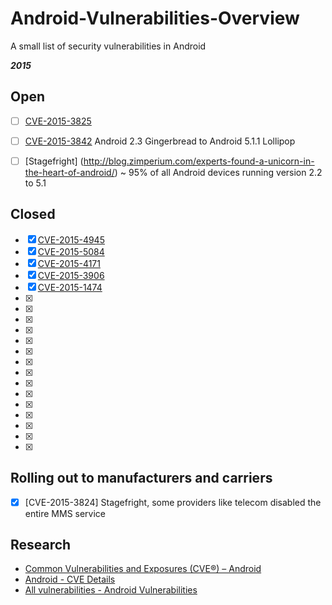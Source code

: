 # Android-Vulnerabilities-Overview

A small list of security vulnerabilities in Android



***2015***


Open 
--------

- [ ] [CVE-2015-3825](https://securityintelligence.com/one-class-to-rule-them-all-new-android-serialization-vulnerability-gives-underprivileged-apps-super-status/)
- [ ] [CVE-2015-3842](http://blog.trendmicro.com/trendlabs-security-intelligence/mediaserver-takes-another-hit-with-latest-android-vulnerability/) Android 2.3 Gingerbread to Android 5.1.1 Lollipop
- [ ] [Stagefright] (http://blog.zimperium.com/experts-found-a-unicorn-in-the-heart-of-android/) ~ 95% of all Android devices running version 2.2 to 5.1


Closed
--------

- [x] [CVE-2015-4945](http://cve.mitre.org/cgi-bin/cvename.cgi?name=CVE-2015-4945)
- [x] [CVE-2015-5084](http://cve.mitre.org/cgi-bin/cvename.cgi?name=CVE-2015-5084)
- [x] [CVE-2015-4171](http://cve.mitre.org/cgi-bin/cvename.cgi?name=CVE-2015-4171)
- [x] [CVE-2015-3906](http://cve.mitre.org/cgi-bin/cvename.cgi?name=CVE-2015-3906)
- [x] [CVE-2015-1474](http://www.cvedetails.com/cve/CVE-2015-1474/)
- [x]
- [x] 
- [x] 
- [x] 
- [x] 
- [x] 
- [x]
- [x] 
- [x] 
- [x] 
- [x] 
- [x] 
- [x]
- [x] 
- [x] 



Rolling out to manufacturers and carriers
--------

- [x] [CVE-2015-3824] Stagefright, some providers like telecom disabled the entire MMS service



Research
--------

* [Common Vulnerabilities and Exposures (CVE®) – Android](http://cve.mitre.org/cgi-bin/cvekey.cgi?keyword=android)
* [Android - CVE Details](http://www.cvedetails.com/product/19997/Google-Android.html?vendor_id=1224)
* [All vulnerabilities - Android Vulnerabilities](http://www.androidvulnerabilities.org/all)

